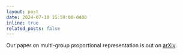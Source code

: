 ```yaml
---
layout: post
date: 2024-07-10 15:59:00-0400
inline: true
related_posts: false
---
```


Our paper on multi-group proportional representation is out on [arXiv](https://eccv2024.ecva.net/).
 
